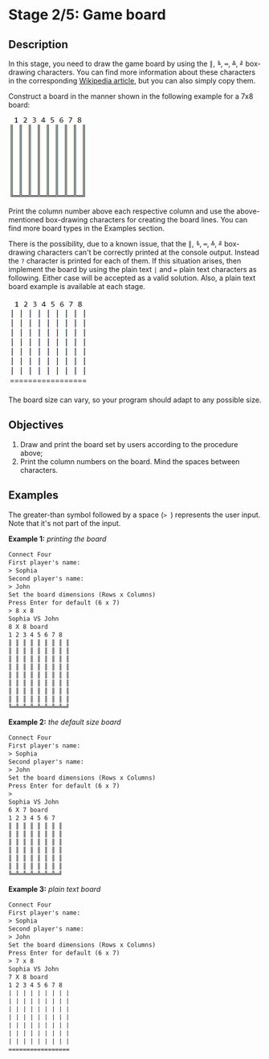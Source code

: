 # Stage 2/5: Game board
## Description
In this stage, you need to draw the game board by using the `║`, `╚`, `═`, `╩`, `╝` box-drawing characters. You can find more information about these characters in the corresponding <a href="https://en.wikipedia.org/wiki/Box-drawing_character">Wikipedia article</a>, but you can also simply copy them.

Construct a board in the manner shown in the following example for a 7x8 board:

![Connect Four: game board with symbols ║, ╚, ═, ╩, ╝](board.png)

Print the column number above each respective column and use the above-mentioned box-drawing characters for creating the board lines. You can find more board types in the Examples section.

There is the possibility, due to a known issue, that the `║`, `╚`, `═`, `╩`, `╝` box-drawing characters can't be correctly printed at the console output. Instead the `?` character is printed for each of them. If this situation arises, then implement the board by using the plain text `|` and `=` plain text characters as following. Either case will be accepted as a valid solution. Also, a plain text board example is available at each stage.

![Connect Four: game board with symbols |, =](board2.png)

The board size can vary, so your program should adapt to any possible size.

## Objectives
1. Draw and print the board set by users according to the procedure above;
2. Print the column numbers on the board. Mind the spaces between characters.

## Examples
The greater-than symbol followed by a space (`> `) represents the user input. Note that it's not part of the input.

<b>Example 1:</b> <i>printing the board</i>
```
Connect Four
First player's name:
> Sophia
Second player's name:
> John
Set the board dimensions (Rows x Columns)
Press Enter for default (6 x 7)
> 8 x 8
Sophia VS John
8 X 8 board
1 2 3 4 5 6 7 8
║ ║ ║ ║ ║ ║ ║ ║ ║
║ ║ ║ ║ ║ ║ ║ ║ ║
║ ║ ║ ║ ║ ║ ║ ║ ║
║ ║ ║ ║ ║ ║ ║ ║ ║
║ ║ ║ ║ ║ ║ ║ ║ ║
║ ║ ║ ║ ║ ║ ║ ║ ║
║ ║ ║ ║ ║ ║ ║ ║ ║
║ ║ ║ ║ ║ ║ ║ ║ ║
╚═╩═╩═╩═╩═╩═╩═╩═╝
```

<b>Example 2:</b> <i>the default size board</i>
```
Connect Four
First player's name:
> Sophia
Second player's name:
> John
Set the board dimensions (Rows x Columns)
Press Enter for default (6 x 7)
>
Sophia VS John
6 X 7 board
1 2 3 4 5 6 7
║ ║ ║ ║ ║ ║ ║ ║
║ ║ ║ ║ ║ ║ ║ ║
║ ║ ║ ║ ║ ║ ║ ║
║ ║ ║ ║ ║ ║ ║ ║
║ ║ ║ ║ ║ ║ ║ ║
║ ║ ║ ║ ║ ║ ║ ║
╚═╩═╩═╩═╩═╩═╩═╝
```

<b>Example 3:</b> <i>plain text board</i>
```
Connect Four
First player's name:
> Sophia
Second player's name:
> John
Set the board dimensions (Rows x Columns)
Press Enter for default (6 x 7)
> 7 x 8
Sophia VS John
7 X 8 board
1 2 3 4 5 6 7 8
| | | | | | | | |
| | | | | | | | |
| | | | | | | | |
| | | | | | | | |
| | | | | | | | |
| | | | | | | | |
| | | | | | | | |
=================
```
